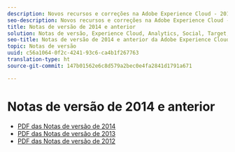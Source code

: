 ```yaml
---
description: Novos recursos e correções na Adobe Experience Cloud - 2014 e anterior.
seo-description: Novos recursos e correções na Adobe Experience Cloud - 2014 e anterior.
title: Notas de versão de 2014 e anterior
solution: Notas de versão, Experience Cloud, Analytics, Social, Target, Media Optimizer
seo-title: Notas de versão de 2014 e anterior da Adobe Experience Cloud
topic: Notas de versão
uuid: c56a1064-0f2c-4241-93c6-ca4b1f267763
translation-type: ht
source-git-commit: 147b01562e6c8d579a2bec0e4fa2841d1791a671

---
```



# Notas de versão de 2014 e anterior

* [PDF das Notas de versão de 2014](2014-Adobe-Experience-Cloud-Release-Notes.pdf)
* [PDF das Notas de versão de 2013](2013-Adobe-Experience-Cloud-Release-Notes.pdf)
* [PDF das Notas de versão de 2012](2012-Adobe-Experience-Cloud-Release-Notes.pdf)
